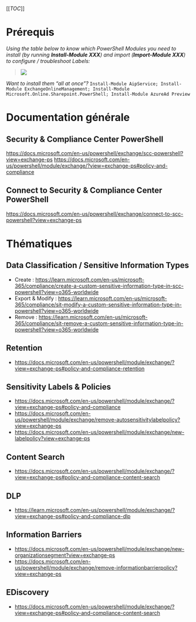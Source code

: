 [[_TOC_]]

# Prérequis
_Using the table below to know which PowerShell Modules you need to install (by running **Install-Module XXX**) and import (**Import-Module XXX**) to configure / troubleshoot Labels:_
><IMG src="https://techcommunity.microsoft.com/t5/image/serverpage/image-id/397406i5BE88AE1DA911D8B/image-dimensions/2500?v=v2&amp;px=-1"/>
_Want to install them “all at once”?_
`Install-Module AipService; Install-Module ExchangeOnlineManagement; Install-Module Microsoft.Online.Sharepoint.PowerShell; Install-Module AzureAd Preview`

# Documentation générale
## Security & Compliance Center PowerShell
https://docs.microsoft.com/en-us/powershell/exchange/scc-powershell?view=exchange-ps
https://docs.microsoft.com/en-us/powershell/module/exchange/?view=exchange-ps#policy-and-compliance

## Connect to Security & Compliance Center PowerShell
https://docs.microsoft.com/en-us/powershell/exchange/connect-to-scc-powershell?view=exchange-ps

# Thématiques
## Data Classification / Sensitive Information Types
- Create : https://learn.microsoft.com/en-us/microsoft-365/compliance/create-a-custom-sensitive-information-type-in-scc-powershell?view=o365-worldwide
- Export & Modify : https://learn.microsoft.com/en-us/microsoft-365/compliance/sit-modify-a-custom-sensitive-information-type-in-powershell?view=o365-worldwide
- Remove : https://learn.microsoft.com/en-us/microsoft-365/compliance/sit-remove-a-custom-sensitive-information-type-in-powershell?view=o365-worldwide

## Retention
- https://docs.microsoft.com/en-us/powershell/module/exchange/?view=exchange-ps#policy-and-compliance-retention

## Sensitivity Labels & Policies
- https://docs.microsoft.com/en-us/powershell/module/exchange/?view=exchange-ps#policy-and-compliance
- https://docs.microsoft.com/en-us/powershell/module/exchange/remove-autosensitivitylabelpolicy?view=exchange-ps
- https://docs.microsoft.com/en-us/powershell/module/exchange/new-labelpolicy?view=exchange-ps

## Content Search
- https://docs.microsoft.com/en-us/powershell/module/exchange/?view=exchange-ps#policy-and-compliance-content-search

## DLP
- https://learn.microsoft.com/en-us/powershell/module/exchange/?view=exchange-ps#policy-and-compliance-dlp

## Information Barriers
- https://docs.microsoft.com/en-us/powershell/module/exchange/new-organizationsegment?view=exchange-ps
- https://docs.microsoft.com/en-us/powershell/module/exchange/remove-informationbarrierpolicy?view=exchange-ps

## EDiscovery
- https://docs.microsoft.com/en-us/powershell/module/exchange/?view=exchange-ps#policy-and-compliance-content-search
